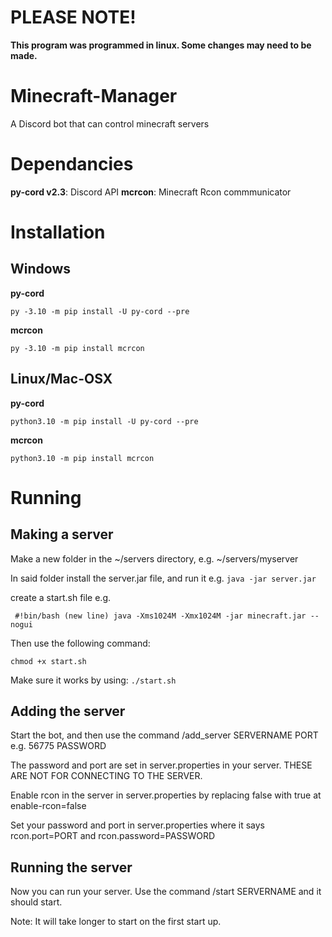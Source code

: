 # PLEASE NOTE!
**This program was programmed in linux. Some changes may need to be made.**

# Minecraft-Manager
A Discord bot that can control minecraft servers

# Dependancies
**py-cord v2.3**: Discord API
**mcrcon**: Minecraft Rcon commmunicator

# Installation
## Windows
**py-cord**

```py -3.10 -m pip install -U py-cord --pre```

**mcrcon**

```py -3.10 -m pip install mcrcon```

## Linux/Mac-OSX
**py-cord**

```python3.10 -m pip install -U py-cord --pre```


**mcrcon**

```python3.10 -m pip install mcrcon```

# Running

## Making a server
Make a new folder in the ~/servers directory, e.g. ~/servers/myserver

In said folder install the server.jar file, and run it e.g. ```java -jar server.jar``` 

create a start.sh file e.g.

``` #!bin/bash (new line) java -Xms1024M -Xmx1024M -jar minecraft.jar --nogui```

Then use the following command:

```chmod +x start.sh```

Make sure it works by using: ```./start.sh```

## Adding the server
Start the bot, and then use the command /add_server SERVERNAME PORT e.g. 56775 PASSWORD

The password and port are set in server.properties in your server. THESE ARE NOT FOR CONNECTING TO THE SERVER. 

Enable rcon in the server in server.properties by replacing false with true at enable-rcon=false 

Set your password and port in server.properties where it says rcon.port=PORT and rcon.password=PASSWORD

## Running the server
Now you can run your server. Use the command /start SERVERNAME and it should start. 

Note: It will take longer to start on the first start up.
